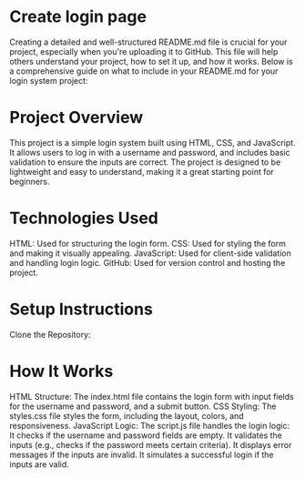 # Create login page
Creating a detailed and well-structured README.md file is crucial for your project, especially when you're uploading it to GitHub. This file will help others understand your project, how to set it up, and how it works. Below is a comprehensive guide on what to include in your README.md for your login system project:

# Project Overview
This project is a simple login system built using HTML, CSS, and JavaScript. It allows users to log in with a username and password, and includes basic validation to ensure the inputs are correct. The project is designed to be lightweight and easy to understand, making it a great starting point for beginners.

# Technologies Used
HTML: Used for structuring the login form.
CSS: Used for styling the form and making it visually appealing.
JavaScript: Used for client-side validation and handling login logic.
GitHub: Used for version control and hosting the project.

# Setup Instructions
Clone the Repository:


# How It Works
HTML Structure:
The index.html file contains the login form with input fields for the username and password, and a submit button.
CSS Styling:
The styles.css file styles the form, including the layout, colors, and responsiveness.
JavaScript Logic:
The script.js file handles the login logic:
It checks if the username and password fields are empty.
It validates the inputs (e.g., checks if the password meets certain criteria).
It displays error messages if the inputs are invalid.
It simulates a successful login if the inputs are valid.




